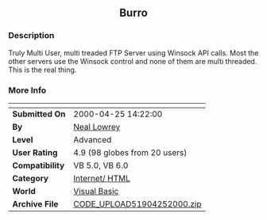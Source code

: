 ﻿<div align="center">

## Burro


</div>

### Description

Truly Multi User, multi treaded FTP Server using Winsock API calls. Most the other servers use the Winsock control and none of them are multi threaded. This is the real thing.
 
### More Info
 


<span>             |<span>
---                |---
**Submitted On**   |2000-04-25 14:22:00
**By**             |[Neal Lowrey](https://github.com/Planet-Source-Code/PSCIndex/blob/master/ByAuthor/neal-lowrey.md)
**Level**          |Advanced
**User Rating**    |4.9 (98 globes from 20 users)
**Compatibility**  |VB 5\.0, VB 6\.0
**Category**       |[Internet/ HTML](https://github.com/Planet-Source-Code/PSCIndex/blob/master/ByCategory/internet-html__1-34.md)
**World**          |[Visual Basic](https://github.com/Planet-Source-Code/PSCIndex/blob/master/ByWorld/visual-basic.md)
**Archive File**   |[CODE\_UPLOAD51904252000\.zip](https://github.com/Planet-Source-Code/neal-lowrey-burro__1-7572/archive/master.zip)








